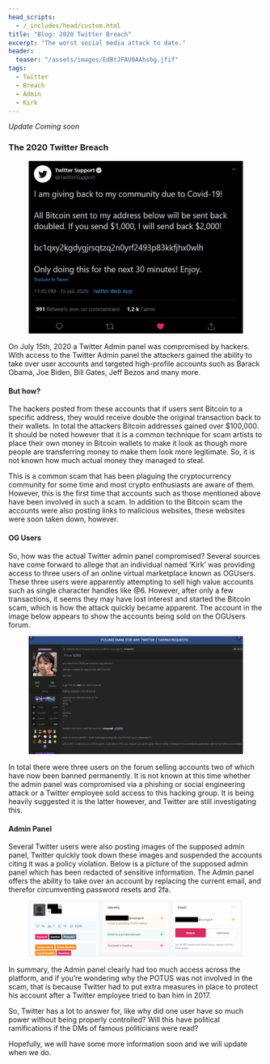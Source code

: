 ```yaml
---
head_scripts:
  - /_includes/head/custom.html
title: "Blog: 2020 Twitter Breach"
excerpt: "The worst social media attack to date."
header:
  teaser: "/assets/images/EdBtJFAU0AAhsbg.jfif"
tags: 
  - Twitter
  - Breach
  - Admin
  - Kirk
---
```


*Update Coming soon*

### The 2020 Twitter Breach

<figure>
	<a href="/assets/images/EdBtJFAU0AAhsbg.jfif"><img src="/assets/images/EdBtJFAU0AAhsbg.jfif"></a>
</figure>

On July 15th, 2020 a Twitter Admin panel was compromised by hackers. With access to the Twitter Admin panel the attackers gained the ability to take over user accounts and targeted high-profile accounts such as Barack Obama, Joe Biden, Bill Gates, Jeff Bezos and many more. 

#### But how?

The hackers posted from these accounts that if users sent Bitcoin to a specific address, they would receive double the original transaction back to their wallets. In total the attackers Bitcoin addresses gained over $100,000. It should be noted however that it is a common technique for scam artists to place their own money in Bitcoin wallets to make it look as though more people are transferring money to make them look more legitimate. So, it is not known how much actual money they managed to steal. 

This is a common scam that has been plaguing the cryptocurrency community for some time and most crypto enthusiasts are aware of them. However, this is the first time that accounts such as those mentioned above have been involved in such a scam. In addition to the Bitcoin scam the accounts were also posting links to malicious websites, these websites were soon taken down, however. 

#### OG Users

So, how was the actual Twitter admin panel compromised? Several sources have come forward to allege that an individual named ‘Kirk’ was providing access to three users of an online virtual marketplace known as OGUsers. These three users were apparently attempting to sell high value accounts such as single character handles like @6. However, after only a few transactions, it seems they may have lost interest and started the Bitcoin scam, which is how the attack quickly became apparent. The account in the image below appears to show the accounts being sold on the OGUsers forum. 

<figure>
	<a href="/assets/images/chaewon.png"><img src="/assets/images/chaewon.png"></a>
</figure>

In total there were three users on the forum selling accounts two of which have now been banned permanently. 
It is not known at this time whether the admin panel was compromised via a phishing or social engineering attack or a Twitter employee sold access to this hacking group. It is being heavily suggested it is the latter however, and Twitter are still investigating this.

#### Admin Panel 

Several Twitter users were also posting images of the supposed admin panel, Twitter quickly took down these images and suspended the accounts citing it was a policy violation. Below is a picture of the supposed admin panel which has been redacted of sensitive information. The Admin panel offers the ability to take over an account by replacing the current email, and therefor circumventing password resets and 2fa.

<figure>
	<a href="/assets/images/Screen-Shot.jpg"><img src="/assets/images/Screen-Shot.jpg"></a>
</figure>

In summary, the Admin panel clearly had too much access across the platform, and if you’re wondering why the POTUS was not involved in the scam, that is because Twitter had to put extra measures in place to protect his account after a Twitter employee tried to ban him in 2017.

So, Twitter has a lot to answer for, like why did one user have so much power without being properly controlled? Will this have political ramifications if the DMs of famous politicians were read?

Hopefully, we will have some more information soon and we will update when we do. 


